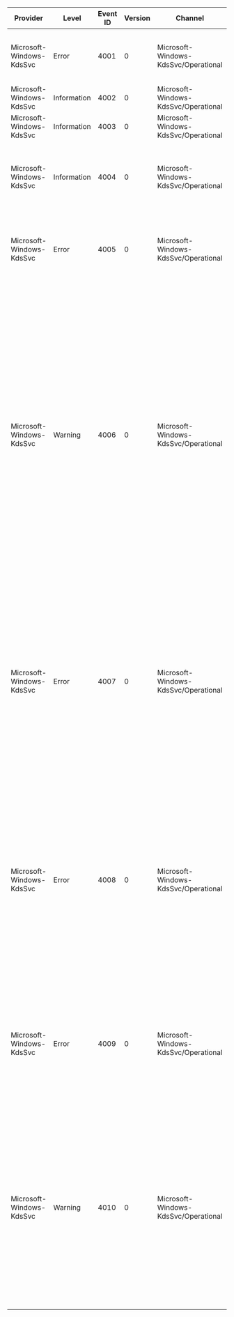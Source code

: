 Provider                  |  Level        |  Event ID  |  Version  |  Channel                               |  Task  |  Opcode  |  Keyword  |  Message
--------------------------|---------------|------------|-----------|----------------------------------------|--------|----------|-----------|-------------------------------------------------------------------------------------------------------------------------------------------------------------------------------------------------------------------------------------------------------------------------------------------------------------------------------------------------------------------------------------------------------
Microsoft-Windows-KdsSvc  |  Error        |  4001      |  0        |  Microsoft-Windows-KdsSvc/Operational  |        |          |           |  Group Key Distribution Service failed to start. Status {ErrorCode}.
Microsoft-Windows-KdsSvc  |  Information  |  4002      |  0        |  Microsoft-Windows-KdsSvc/Operational  |        |          |           |
Microsoft-Windows-KdsSvc  |  Information  |  4003      |  0        |  Microsoft-Windows-KdsSvc/Operational  |        |          |           |
Microsoft-Windows-KdsSvc  |  Information  |  4004      |  0        |  Microsoft-Windows-KdsSvc/Operational  |        |          |           |  Group Key Distribution Service created the first master root key in AD.  The key ID is {MRKID}.
Microsoft-Windows-KdsSvc  |  Error        |  4005      |  0        |  Microsoft-Windows-KdsSvc/Operational  |        |          |           |  Group Key Distribution Service failed to create the first master root key in AD.  Status {ErrorCode}.
Microsoft-Windows-KdsSvc  |  Warning      |  4006      |  0        |  Microsoft-Windows-KdsSvc/Operational  |        |          |           |  Group Key Distribution Service has encountered an invalid master root key.  The key ID is {MRKIDGUID}.  {AttrName} is the name of the wrong configuration.  If this master root key is the current key in use; Group Key Distribution Service will not be able to provide any new keys.  If key generation issue is encounted; please contact administrators to generate a new valid master root key.
Microsoft-Windows-KdsSvc  |  Error        |  4007      |  0        |  Microsoft-Windows-KdsSvc/Operational  |        |          |           |  Group Key Distribution Service cannot connect to the domain controller on local host.  Status {ErrorCode}.  Group Key Distribution Service cannot be started because of the error.  Please contact administrators to resolve the issue.
Microsoft-Windows-KdsSvc  |  Error        |  4008      |  0        |  Microsoft-Windows-KdsSvc/Operational  |        |          |           |  Group Key Distribution Service cannot start the work thread to read new data from AD periodically.  Status {ErrorCode}. Group Key Distribution Service cannot be started because of the error.  Please contact administrators to resolve the issue.
Microsoft-Windows-KdsSvc  |  Error        |  4009      |  0        |  Microsoft-Windows-KdsSvc/Operational  |        |          |           |  Group Key Distribution Service failed to generate key using master root key {MRKID}.  Status {MRKID}. Please contact administrators to resolve the issue.
Microsoft-Windows-KdsSvc  |  Warning      |  4010      |  0        |  Microsoft-Windows-KdsSvc/Operational  |        |          |           |  Group Key Distribution Service configuration is using some invalid value.  The invalid attribute is {AttrName}.  As a result; Group Key Distribution Service cannot generate any new key using this configuration. Please contact administrators to resolve the issue.
